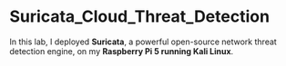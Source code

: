 # Suricata_Cloud_Threat_Detection
In this lab, I deployed **Suricata**, a powerful open-source network threat detection engine, on my **Raspberry Pi 5 running Kali Linux**.
